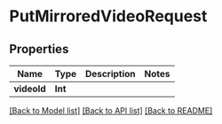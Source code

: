 # PutMirroredVideoRequest

## Properties
Name | Type | Description | Notes
------------ | ------------- | ------------- | -------------
**videoId** | **Int** |  | 

[[Back to Model list]](../README.md#documentation-for-models) [[Back to API list]](../README.md#documentation-for-api-endpoints) [[Back to README]](../README.md)


